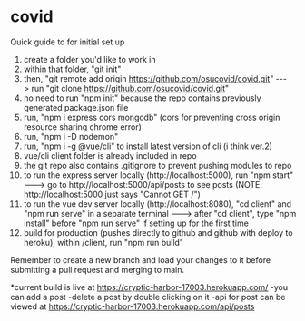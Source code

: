 # covid

Quick guide to for initial set up

1) create a folder you'd like to work in
2) within that folder, "git init"
3) then, "git remote add origin https://github.com/osucovid/covid.git"
---> run "git clone https://github.com/osucovid/covid.git"
4) no need to run "npm init" because the repo contains previously generated package.json file
5) run, "npm i express cors mongodb" (cors for preventing cross origin resource sharing chrome error)
6) run, "npm i -D nodemon"
7) run, "npm i -g @vue/cli" to install latest version of cli (i think ver.2)
8) vue/cli client folder is already included in repo
9) the git repo also contains .gitignore to prevent pushing modules to repo
10) to run the express server locally (http://localhost:5000), run "npm start"
---> go to http://localhost:5000/api/posts to see posts (NOTE: http://localhost:5000 just says "Cannot GET /")
11) to run the vue dev server locally (http://localhost:8080), "cd client" and "npm run serve" in a separate terminal
---> after "cd client", type "npm install" before "npm run serve" if setting up for the first time
12) build for production (pushes directly to github and github with deploy to heroku), within /client, run "npm run build"

Remember to create a new branch and load your changes to it before submitting a pull request and merging to main.

*current build is live at https://cryptic-harbor-17003.herokuapp.com/
-you can add a post
-delete a post by double clicking on it
-api for post can be viewed at https://cryptic-harbor-17003.herokuapp.com/api/posts


